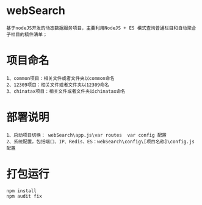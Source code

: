 #   webSearch
    基于nodeJS开发的动态数据服务项目，主要利用NodeJS + ES 模式查询普通栏目和自动聚合子栏目的稿件清单；

#   项目命名
    1、common项目：相关文件或者文件夹以common命名
    2、12309项目：相关文件或者文件夹以12309命名
	3、chinatax项目：相关文件或者文件夹以chinatax命名

#   部署说明
    1、启动项目切换： webSearch\app.js\var routes  var config 配置
    2、系统配置，包括端口、IP、Redis、ES：webSearch\config\[项目名称]\config.js 配置

# 打包运行
    npm install
    npm audit fix